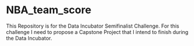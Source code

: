 # NBA_team_score
This Repository is for the Data Incubator Semifinalist Challenge. For this challenge I need to propose a Capstone Project that I intend to finish during the Data Incubator.
